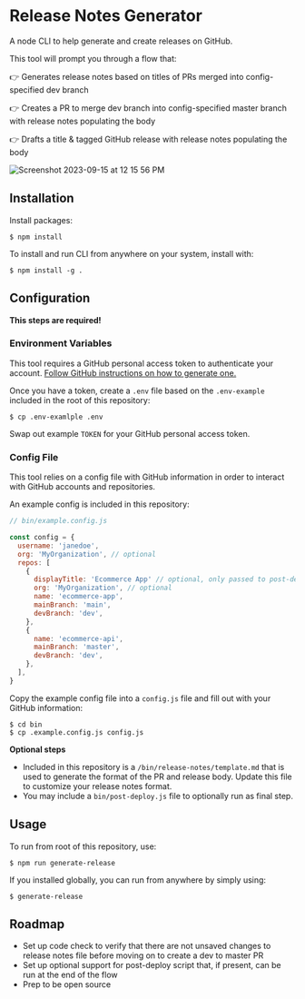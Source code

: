 # Release Notes Generator

A node CLI to help generate and create releases on GitHub.

This tool will prompt you through a flow that:

👉 Generates release notes based on titles of PRs merged into config-specified dev branch

👉 Creates a PR to merge dev branch into config-specified master branch with release notes populating the body

👉 Drafts a title & tagged GitHub release with release notes populating the body

![Screenshot 2023-09-15 at 12 15 56 PM](https://github.com/alliecaton/release-notes-generator/assets/56280128/0bf41853-328b-49d5-835c-3d69cf99fd7e)

## Installation

Install packages:

```console
$ npm install
```

To install and run CLI from anywhere on your system, install with:

```console
$ npm install -g .
```

## Configuration

**This steps are required!**

### Environment Variables

This tool requires a GitHub personal access token to authenticate your account. [Follow GitHub instructions on how to generate one.](https://docs.github.com/en/authentication/keeping-your-account-and-data-secure/managing-your-personal-access-tokens)

Once you have a token, create a `.env` file based on the `.env-example` included in the root of this repository:

```console
$ cp .env-examlple .env
```

Swap out example `TOKEN` for your GitHub personal access token.

### Config File

This tool relies on a config file with GitHub information in order to interact with GitHub accounts and repositories.

An example config is included in this repository:

```js
// bin/example.config.js

const config = {
  username: 'janedoe',
  org: 'MyOrganization', // optional
  repos: [
    {
      displayTitle: 'Ecommerce App' // optional, only passed to post-deploy script
      org: 'MyOrganization', // optional
      name: 'ecommerce-app',
      mainBranch: 'main',
      devBranch: 'dev',
    },
    {
      name: 'ecommerce-api',
      mainBranch: 'master',
      devBranch: 'dev',
    },
  ],
}
```

Copy the example config file into a `config.js` file and fill out with your GitHub information:

```console
$ cd bin
$ cp .example.config.js config.js
```

**Optional steps**

- Included in this repository is a `/bin/release-notes/template.md` that is used to generate the format of the PR and release body. Update this file to customize your release notes format.
- You may include a `bin/post-deploy.js` file to optionally run as final step.

## Usage

To run from root of this repository, use:

```console
$ npm run generate-release
```

If you installed globally, you can run from anywhere by simply using:

```console
$ generate-release
```

## Roadmap

- Set up code check to verify that there are not unsaved changes to release notes file before moving on to create a dev to master PR
- Set up optional support for post-deploy script that, if present, can be run at the end of the flow
- Prep to be open source
